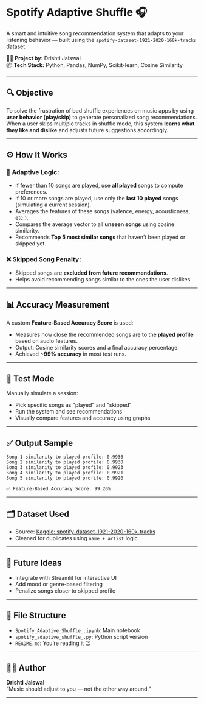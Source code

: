 # Spotify Adaptive Shuffle 🎧

A smart and intuitive song recommendation system that adapts to your listening behavior — built using the `spotify-dataset-1921-2020-160k-tracks` dataset.

👩‍💻 **Project by:** Drishti Jaiswal  
📦 **Tech Stack:** Python, Pandas, NumPy, Scikit-learn, Cosine Similarity

---

## 🔍 Objective

To solve the frustration of bad shuffle experiences on music apps by using **user behavior (play/skip)** to generate personalized song recommendations.  
When a user skips multiple tracks in shuffle mode, this system **learns what they like and dislike** and adjusts future suggestions accordingly.

---

## ⚙️ How It Works

### 🔄 Adaptive Logic:
- If fewer than 10 songs are played, use **all played** songs to compute preferences.
- If 10 or more songs are played, use only the **last 10 played** songs (simulating a current session).
- Averages the features of these songs (valence, energy, acousticness, etc.).
- Compares the average vector to all **unseen songs** using cosine similarity.
- Recommends **Top 5 most similar songs** that haven’t been played or skipped yet.

### ❌ Skipped Song Penalty:
- Skipped songs are **excluded from future recommendations**.
- Helps avoid recommending songs similar to the ones the user dislikes.

---

## 📊 Accuracy Measurement

A custom **Feature-Based Accuracy Score** is used:
- Measures how close the recommended songs are to the **played profile** based on audio features.
- Output: Cosine similarity scores and a final accuracy percentage.
- Achieved **~99% accuracy** in most test runs.

---

## 🧪 Test Mode

Manually simulate a session:
- Pick specific songs as "played" and "skipped"
- Run the system and see recommendations
- Visually compare features and accuracy using graphs

---

## ✅ Output Sample

```
Song 1 similarity to played profile: 0.9936
Song 2 similarity to played profile: 0.9930
Song 3 similarity to played profile: 0.9923
Song 4 similarity to played profile: 0.9921
Song 5 similarity to played profile: 0.9920

✅ Feature-Based Accuracy Score: 99.26%
```

---

## 🗂️ Dataset Used

- Source: [Kaggle: spotify-dataset-1921-2020-160k-tracks](https://www.kaggle.com/datasets/yamaerenay/spotify-dataset-1921-2020-160k-tracks)
- Cleaned for duplicates using `name + artist` logic

---

## 🚀 Future Ideas

- Integrate with Streamlit for interactive UI
- Add mood or genre-based filtering
- Penalize songs closer to skipped profile

---

## 📁 File Structure

- `Spotify_Adaptive_Shuffle_.ipynb`: Main notebook
- `spotify_adaptive_shuffle_.py`: Python script version
- `README.md`: You’re reading it 😉

---

## 🙋‍♀️ Author

**Drishti Jaiswal**  
“Music should adjust to you — not the other way around.”

---